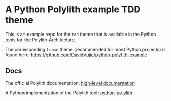 # A Python Polylith example TDD theme

This is an example repo for the `tdd` theme
that is available in the Python tools for the Polylith Architecture.

The corresponding `loose` theme (recommended for most Python projects) is found here:
https://github.com/DavidVujic/python-polylith-example

## Docs
The official Polylith documentation:
[high-level documentation](https://polylith.gitbook.io/polylith)

A Python implementation of the Polylith tool:
[python-polylith](https://github.com/DavidVujic/python-polylith)
